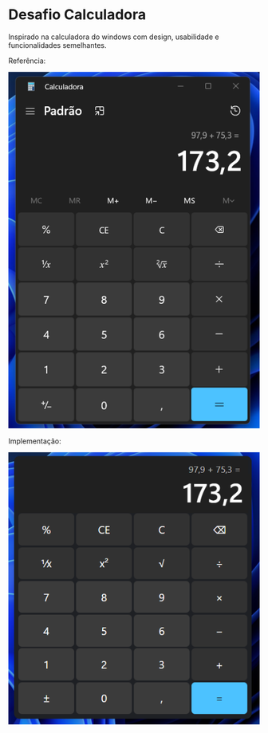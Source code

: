 # Desafio Calculadora

Inspirado na calculadora do windows com design, usabilidade e funcionalidades semelhantes.

Referência:

![reference image](https://github.com/dantevicenzo/dev-react-projects/blob/main/desafio01-calculadora/reference.png?raw=true)

Implementação:

![reference image](https://github.com/dantevicenzo/dev-react-projects/blob/main/desafio01-calculadora/implementation.png?raw=true)
